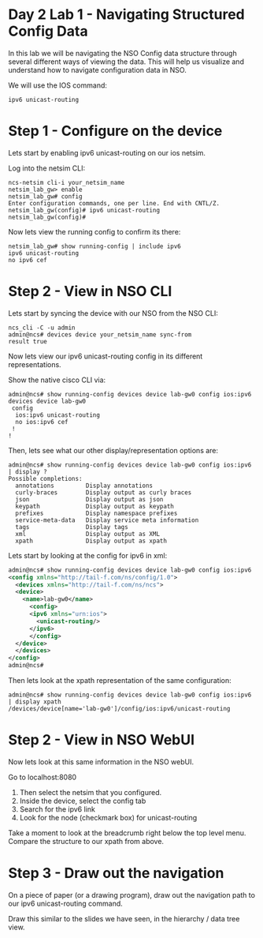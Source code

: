 # Day 2 Lab 1 - Navigating Structured Config Data

In this lab we will be navigating the NSO Config data structure through several different ways of viewing the data. This will help us visualize and understand how to navigate configuration data in NSO.

We will use the IOS command:

```
ipv6 unicast-routing
```



# Step 1 - Configure on the device

Lets start by enabling ipv6 unicast-routing on our ios netsim.

Log into the netsim CLI:
```
ncs-netsim cli-i your_netsim_name
netsim_lab_gw> enable
netsim_lab_gw# config
Enter configuration commands, one per line. End with CNTL/Z.
netsim_lab_gw(config)# ipv6 unicast-routing
netsim_lab_gw(config)#
```

Now lets view the running config to confirm its there:

```
netsim_lab_gw# show running-config | include ipv6
ipv6 unicast-routing
no ipv6 cef
```
# Step 2 - View in NSO CLI

Lets start by syncing the device with our NSO from the NSO CLI:

```
ncs_cli -C -u admin
admin@ncs# devices device your_netsim_name sync-from
result true
```

Now lets view our ipv6 unicast-routing config in its different representations.

Show the native cisco CLI via:
```
admin@ncs# show running-config devices device lab-gw0 config ios:ipv6           
devices device lab-gw0
 config
  ios:ipv6 unicast-routing
  no ios:ipv6 cef
 !
!
```

Then, lets see what our other display/representation options are:
```
admin@ncs# show running-config devices device lab-gw0 config ios:ipv6 | display ?     
Possible completions:
  annotations         Display annotations
  curly-braces        Display output as curly braces
  json                Display output as json
  keypath             Display output as keypath
  prefixes            Display namespace prefixes
  service-meta-data   Display service meta information
  tags                Display tags
  xml                 Display output as XML
  xpath               Display output as xpath
```

Lets start by looking at the config for ipv6 in xml:

```xml
admin@ncs# show running-config devices device lab-gw0 config ios:ipv6  | display xml
<config xmlns="http://tail-f.com/ns/config/1.0">
  <devices xmlns="http://tail-f.com/ns/ncs">
  <device>
    <name>lab-gw0</name>
      <config>
      <ipv6 xmlns="urn:ios">
        <unicast-routing/>
      </ipv6>
      </config>
  </device>
  </devices>
</config>
admin@ncs#
```

Then lets look at the xpath representation of the same configuration:
```xls
admin@ncs# show running-config devices device lab-gw0 config ios:ipv6 | display xpath
/devices/device[name='lab-gw0']/config/ios:ipv6/unicast-routing
```

# Step 2 - View in NSO WebUI

Now lets look at this same information in the NSO webUI.

Go to localhost:8080

1. Then select the netsim that you configured.
2. Inside the device, select the config tab
3. Search for the ipv6 link
4. Look for the node (checkmark box) for unicast-routing

Take a moment to look at the breadcrumb right below the top level menu. Compare the structure to our xpath from above.

# Step 3 - Draw out the navigation

On a piece of paper (or a drawing program), draw out the navigation path to our ipv6 unicast-routing command.

Draw this similar to the slides we have seen, in the hierarchy / data tree view.
